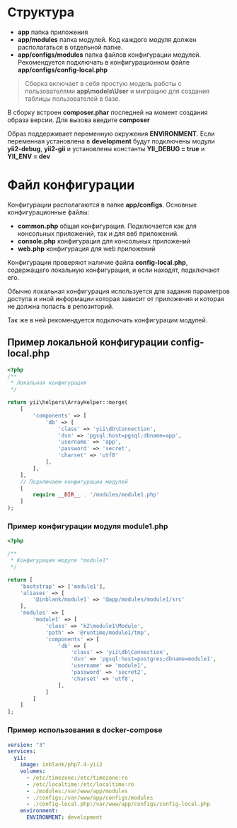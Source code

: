 # Структура

- **app** папка приложения
- **app/modules** папка модулей. Код каждого модуля должен располагаться в отдельной папке.
- **app/configs/modules** папка файлов конфигурации модулей. Рекомендуется подключать в конфигурационном файле **app/configs/config-local.php**

> Сборка включает в себя простую модель работы с пользователями **app\models\User** и миграцию для создания таблицы пользователей в базе.    

В сборку встроен **composer.phar** последней на момент создания образа версии. Для вызова введите **composer**

Образ поддерживает переменную окружения **ENVIRONMENT**. Если переменная установлена в **development** будут подключены модули **yii2-debug**, **yii2-gii** и установлены константы **YII_DEBUG = true** и **YII_ENV = dev**

# Файл конфигурации

Конфигурации располагаются в папке **app/configs**. Основные конфигурационные файлы:

- **common.php** общая конфигурация. Подключается как для консольных приложений, так и для веб приложений.
- **console.php** конфигурация для консольных приложений
- **web.php** конфигурация для web приложений

Конфигурации проверяют наличие файла **config-local.php**, содержащего локальную конфигурация, и если находят, подключают его.

Обычно локальная конфигурация используется для задания параметров доступа и иной информации которая зависит от приложения и 
которая не должна попасть в репозиторий. 

Так же в ней рекомендуется подключать конфигурации модулей.

## Пример локальной конфигурации config-local.php

```php
<?php
/**
 * Локальная конфигурация
 */

return yii\helpers\ArrayHelper::merge(
    [
        'components' => [
            'db' => [
                'class' => 'yii\db\Connection',
                'dsn' => 'pgsql:host=pgsql;dbname=app',
                'username' => 'app',
                'password' => 'secret',
                'charset' => 'utf8'
            ],
        ],
    ],
    // Подключаем конфигурации модулей
    [
        require __DIR__ . '/modules/module1.php'
    ]
);
```

### Пример конфигурации модуля module1.php

```php
<?php

/**
 * Конфигурация модуля "module1"
 */

return [
    'bootstrap' => ['module1'],
    'aliases' => [
        '@inblank/module1' => '@app/modules/module1/src'
    ],
    'modules' => [
        'module1' => [
            'class' => 'k2\module1\Module',
            'path' => '@runtime/module1/tmp',
            'components' => [
                'db' => [
                    'class' => 'yii\db\Connection',
                    'dsn' => 'pgsql:host=postgres;dbname=module1',
                    'username' => 'module1',
                    'password' => 'secret2',
                    'charset' => 'utf8',
                ],
            ]
        ]
    ]
];
```

### Пример использования в docker-compose

```yml
version: "3"
services:
  yii:
    image: inblank/php7.4-yii2
    volumes:
      - /etc/timezone:/etc/timezone:ro
      - /etc/localtime:/etc/localtime:ro
      - ./modules:/var/www/app/modules
      - ./configs:/var/www/app/configs/modules
      - ./config-local.php:/var/www/app/configs/config-local.php
    environment:
      ENVIRONMENT: development
```